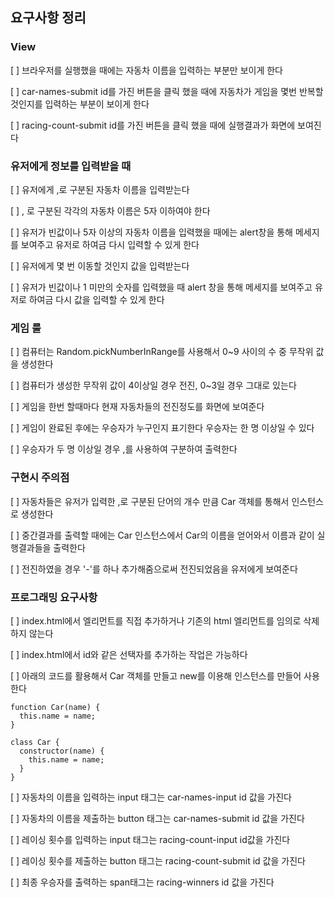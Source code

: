 ## 요구사항 정리

### View 

[ ] 브라우저를 실행했을 때에는 자동차 이름을 입력하는 부분만 보이게 한다

[ ] car-names-submit id를 가진 버튼을 클릭 했을 때에 자동차가 게임을 몇번 반복할 것인지를 입력하는 부분이 보이게 한다  

[ ] racing-count-submit id를 가진 버튼을 클릭 했을 때에 실행결과가 화면에 보여진다 


### 유저에게 정보를 입력받을 때 

[ ] 유저에게 ,로 구분된 자동차 이름을 입력받는다

[ ] , 로 구분된 각각의 자동차 이름은 5자 이하여야 한다 

[ ] 유저가 빈값이나 5자 이상의 자동차 이름을 입력했을 때에는 alert창을 통해 메세지를 보여주고 유저로 하여금 다시 입력할 수 있게 한다

[ ] 유저에게 몇 번 이동할 것인지 값을 입력받는다 

[ ] 유저가 빈값이나 1 미만의 숫자를 입력했을 때 alert 창을 통해 메세지를 보여주고 유저로 하여금 다시 값을 입력할 수 있게 한다 


### 게임 룰 

[ ] 컴퓨터는 Random.pickNumberInRange를 사용해서 0~9 사이의 수 중 무작위 값을 생성한다

[ ] 컴퓨터가 생성한 무작위 값이 4이상일 경우 전진, 0~3일 경우 그대로 있는다 

[ ] 게임을 한번 할때마다 현재 자동차들의 전진정도를 화면에 보여준다  

[ ] 게임이 완료된 후에는 우승자가 누구인지 표기한다 우승자는 한 명 이상일 수 있다 

[ ] 우승자가 두 명 이상일 경우 ,를 사용하여 구분하여 출력한다 


### 구현시 주의점 

[ ] 자동차들은 유저가 입력한 ,로 구분된 단어의 개수 만큼 Car 객체를 통해서 인스턴스로 생성한다 

[ ] 중간결과를 출력할 때에는 Car 인스턴스에서 Car의 이름을 얻어와서 이름과 같이 실행결과들을 출력한다

[ ] 전진하였을 경우 '-'를 하나 추가해줌으로써 전진되었음을 유저에게 보여준다 


### 프로그래밍 요구사항 

[ ] index.html에서 엘리먼트를 직접 추가하거나 기존의 html 엘리먼트를 임의로 삭제하지 않는다 

[ ] index.html에서 id와 같은 선택자를 추가하는 작업은 가능하다 

[ ] 아래의 코드를 활용해서 Car 객체를 만들고 new를 이용해 인스턴스를 만들어 사용한다 
```
function Car(name) {
  this.name = name;
}

class Car {
  constructor(name) {
    this.name = name;
  }
}
```

[ ] 자동차의 이름을 입력하는 input 태그는 car-names-input id 값을 가진다 

[ ] 자동차의 이름을 제출하는 button 태그는 car-names-submit id 값을 가진다

[ ] 레이싱 횟수를 입력하는 input 태그는 racing-count-input id값을 가진다

[ ] 레이싱 횟수를 제출하는 button 태그는 racing-count-submit id 값을 가진다 

[ ] 최종 우승자를 출력하는 span태그는 racing-winners id 값을 가진다 
